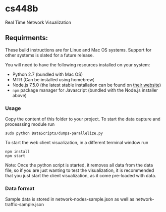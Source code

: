# cs448b
Real Time Network Visualization

## Requirments:

These build instructions are for Linux and Mac OS systems. Support for other systems is slated for a future release. 

You will need to have the following resources installed on your system:
- Python 2.7 (bundled with Mac OS)
- MTR (Can be installed using homebrew)
- Node.js 7.5.0 (the latest stable installation can be found on [their website](https://nodejs.org/en/download/))
- `npm` package manager for Javascript (bundled with the Node.js installer above)

### Usage
Copy the content of this folder to your project. To start the data capture and processsing module run
```
sudo python DataScripts/dumps-parallelize.py
```
To start the web client visualization, in a different terminal window run 
```
npm install
npm start
```

Note: Once the python script is started, it removes all data from the data file, so if you are just wanting to test the visualization, it is recommended that you just start the client visualization, as it come pre-loaded with data.

### Data format
Sample data is stored in network-nodes-sample.json as well as network-traffic-sample.json 
